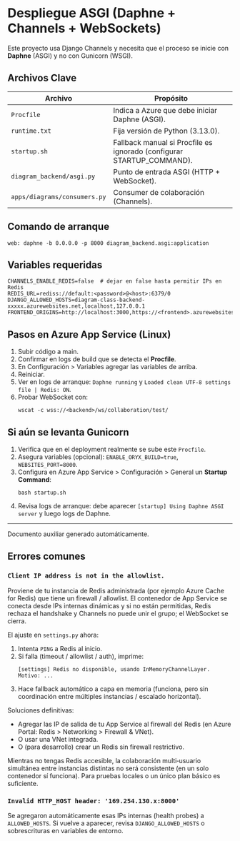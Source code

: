 # Despliegue ASGI (Daphne + Channels + WebSockets)

Este proyecto usa Django Channels y necesita que el proceso se inicie con **Daphne** (ASGI) y no con Gunicorn (WSGI).

## Archivos Clave

| Archivo | Propósito |
|---------|-----------|
| `Procfile` | Indica a Azure que debe iniciar Daphne (ASGI). |
| `runtime.txt` | Fija versión de Python (3.13.0). |
| `startup.sh` | Fallback manual si Procfile es ignorado (configurar STARTUP_COMMAND). |
| `diagram_backend/asgi.py` | Punto de entrada ASGI (HTTP + WebSocket). |
| `apps/diagrams/consumers.py` | Consumer de colaboración (Channels). |

## Comando de arranque

```
web: daphne -b 0.0.0.0 -p 8000 diagram_backend.asgi:application
```

## Variables requeridas

```
CHANNELS_ENABLE_REDIS=false  # dejar en false hasta permitir IPs en Redis
REDIS_URL=rediss://default:<password>@<host>:6379/0
DJANGO_ALLOWED_HOSTS=diagram-class-backend-xxxxx.azurewebsites.net,localhost,127.0.0.1
FRONTEND_ORIGINS=http://localhost:3000,https://<frontend>.azurewebsites.net
```

## Pasos en Azure App Service (Linux)
1. Subir código a main.
2. Confirmar en logs de build que se detecta el **Procfile**.
3. En Configuración > Variables agregar las variables de arriba.
4. Reiniciar.
5. Ver en logs de arranque: `Daphne running` y `Loaded clean UTF-8 settings file | Redis: ON`.
6. Probar WebSocket con:
   ```
   wscat -c wss://<backend>/ws/collaboration/test/
   ```

## Si aún se levanta Gunicorn
1. Verifica que en el deployment realmente se sube este `Procfile`.
2. Asegura variables (opcional): `ENABLE_ORYX_BUILD=true`, `WEBSITES_PORT=8000`.
3. Configura en Azure App Service > Configuración > General un **Startup Command**:
   ```
   bash startup.sh
   ```
4. Revisa logs de arranque: debe aparecer `[startup] Using Daphne ASGI server` y luego logs de Daphne.

---
Documento auxiliar generado automáticamente.

## Errores comunes

### `Client IP address is not in the allowlist.`
Proviene de tu instancia de Redis administrada (por ejemplo Azure Cache for Redis) que tiene un firewall / allowlist. El contenedor de App Service se conecta desde IPs internas dinámicas y si no están permitidas, Redis rechaza el handshake y Channels no puede unir el grupo; el WebSocket se cierra.

El ajuste en `settings.py` ahora:
1. Intenta `PING` a Redis al inicio.
2. Si falla (timeout / allowlist / auth), imprime:
   ```
   [settings] Redis no disponible, usando InMemoryChannelLayer. Motivo: ...
   ```
3. Hace fallback automático a capa en memoria (funciona, pero sin coordinación entre múltiples instancias / escalado horizontal).

Soluciones definitivas:
* Agregar las IP de salida de tu App Service al firewall del Redis (en Azure Portal: Redis > Networking > Firewall & VNet).
* O usar una VNet integrada.
* O (para desarrollo) crear un Redis sin firewall restrictivo.

Mientras no tengas Redis accesible, la colaboración multi‑usuario simultánea entre instancias distintas no será consistente (en un solo contenedor sí funciona). Para pruebas locales o un único plan básico es suficiente.

### `Invalid HTTP_HOST header: '169.254.130.x:8000'`
Se agregaron automáticamente esas IPs internas (health probes) a `ALLOWED_HOSTS`. Si vuelve a aparecer, revisa `DJANGO_ALLOWED_HOSTS` o sobrescrituras en variables de entorno.
